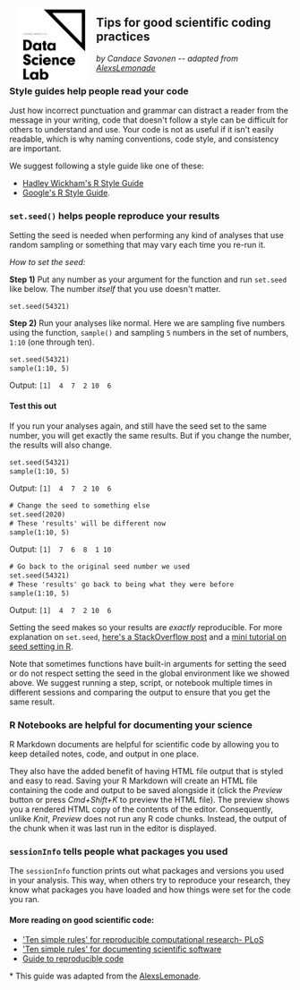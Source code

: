 <p><img style = "padding: 0 15px; float: left;" src = "screenshots/jhudsl.png" width = "125"></p>
<p style="margin-top: 20px;"> </p>

## Tips for good scientific coding practices

_by Candace Savonen -- adapted from [AlexsLemonade](https://github.com/AlexsLemonade/training-modules/blob/master/intro-to-R-tidyverse/00c-good-scientific-coding-practices.md)_

### Style guides help people read your code

Just how incorrect punctuation and grammar can distract a reader from the message in your writing, code that doesn't follow a style can be difficult for others to understand and use. Your code is not as useful if it isn't easily readable, which is why naming conventions, code style, and consistency are important.

We suggest following a style guide like one of these:  
- [Hadley Wickham's R Style Guide](http://adv-r.had.co.nz/Style.html)  
- [Google's R Style Guide](https://google.github.io/styleguide/Rguide.xml).   

### `set.seed()` helps people reproduce your results

Setting the seed is needed when performing any kind of analyses that use random sampling or something that may vary each time you re-run it.

*How to set the seed:*

**Step 1)** Put any number as your argument for the function and run `set.seed` like below.
The number *itself* that you use doesn't matter.

```
set.seed(54321)
```

**Step 2)** Run your analyses like normal.
Here we are sampling five numbers using the function, `sample()` and sampling `5` numbers in the set of numbers, `1:10` (one through ten).

```
set.seed(54321)
sample(1:10, 5)
```
Output: `[1]  4  7  2 10  6`

#### Test this out

If you run your analyses again, and still have the seed set to the same number, you will get exactly the same results. But if you change the number, the results will also change.

```
set.seed(54321)
sample(1:10, 5)
```
Output: `[1]  4  7  2 10  6`

```
# Change the seed to something else
set.seed(2020)
# These 'results' will be different now
sample(1:10, 5)
```
Output: `[1]  7  6  8  1 10`

```
# Go back to the original seed number we used
set.seed(54321)
# These 'results' go back to being what they were before
sample(1:10, 5)
```
Output: `[1]  4  7  2 10  6`

Setting the seed makes so your results are *exactly* reproducible.
For more explanation on `set.seed`, [here's a StackOverflow post](https://stackoverflow.com/questions/13605271/reasons-for-using-the-set-seed-function) and a [mini tutorial on seed setting in R](https://rpubs.com/Mentors_Ubiqum/Set_Seed).

Note that sometimes functions have built-in arguments for setting the seed or do not respect setting the seed in the global environment like we showed above.
We suggest running a step, script, or notebook multiple times in different sessions and comparing the output to ensure that you get the same result.

### R Notebooks are helpful for documenting your science

R Markdown documents are helpful for scientific code by allowing you to keep detailed notes, code, and output in one place.

They also have the added benefit of having HTML file output that is styled and easy to read. Saving your R Markdown will create an HTML file containing the code and output to be saved alongside it (click the *Preview* button or press *Cmd+Shift+K* to preview the HTML file). The preview shows you a rendered HTML copy of the contents of the editor. Consequently, unlike *Knit*, *Preview* does not run any R code chunks. Instead, the output of the chunk when it was last run in the editor is displayed.

### `sessionInfo` tells people what packages you used

The `sessionInfo` function prints out what packages and versions you used in your analysis.
This way, when others try to reproduce your research, they know what packages you have loaded and how things were set for the code you ran.

#### More reading on good scientific code:

- ['Ten simple rules' for reproducible computational research- PLoS](https://journals.plos.org/ploscompbiol/article?id=10.1371/journal.pcbi.1003285)
- ['Ten simple rules' for documenting scientific software](https://journals.plos.org/ploscompbiol/article?id=10.1371/journal.pcbi.1006561)
- [Guide to reproducible code](https://github.com/crazyhottommy/getting-started-with-genomics-tools-and-resources/blob/master/guide-to-reproducible-code.pdf)

\* This guide was adapted from the [AlexsLemonade](https://github.com/AlexsLemonade/training-modules/).
